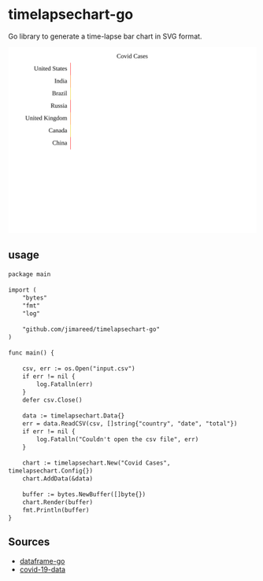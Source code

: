 # timelapsechart-go

Go library to generate a time-lapse bar chart in SVG format.

<p  align="center">
    <img src="./example/output.svg" alt="timelapsechart-go output"/>
</p>

## usage

```golang
package main

import (
    "bytes"
    "fmt"
    "log"

    "github.com/jimareed/timelapsechart-go"
)

func main() {

    csv, err := os.Open("input.csv")
    if err != nil {
        log.Fatalln(err)
    }
    defer csv.Close()

    data := timelapsechart.Data{}
    err = data.ReadCSV(csv, []string{"country", "date", "total"})
    if err != nil {
        log.Fatalln("Couldn't open the csv file", err)
    }

    chart := timelapsechart.New("Covid Cases", timelapsechart.Config{})
    chart.AddData(&data)

    buffer := bytes.NewBuffer([]byte{})
    chart.Render(buffer)
    fmt.Println(buffer)
}
```

## Sources
- [dataframe-go](https://github.com/rocketlaunchr/dataframe-go)
- [covid-19-data](https://github.com/owid/covid-19-data)

